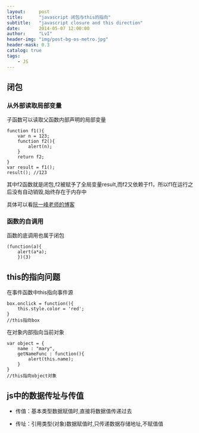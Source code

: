 ```yaml
---
layout:     post
title:      "javascript 闭包与this的指向"
subtitle:   "javascript closure and this direction"
date:       2014-05-07 12:00:00
author:     "LvI"
header-img: "img/post-bg-os-metro.jpg"
header-mask: 0.3
catalog: true
tags:
    - JS
---
```


## 闭包

### 从外部读取局部变量

子函数可以读取父函数内部声明的局部变量

```
function f1(){
	var n = 123;
	function f2(){
		alert(n);
	}
	return f2;
}
var result = f1();
result(); //123
```

其中f2函数就是闭包,f2被赋予了全局变量result,而f2又依赖于f1，所以f1在运行之后没有自动销毁,始终存在于内存中

具体可以看[阮一峰老师的博客](http://www.ruanyifeng.com/blog/2009/08/learning_javascript_closures.html)

### 函数的自调用

函数的底调用也属于闭包

```
(function(a){
	alert(a*a);
	})(3)
```

## this的指向问题

在事件函数中this指向事件源

```
box.onclick = function(){
	this.style.color = 'red';
}
//this指向box
```

在对象内部指向当前对象

```
var object = {
	name : "mary",
	getNameFunc : function(){
		alert(this.name);
	}
}
//this指向object对象
```

## js中的数据传址与传值

- 传值：基本类型数据赋值时,直接将数据值传递过去

- 传址：引用类型(对象)数据赋值时,只传递数据存储地址,不赋值值
 
